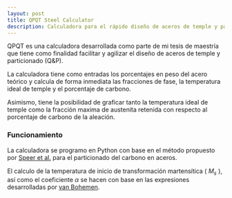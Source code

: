 ```yaml
---
layout: post
title: QPQT Steel Calculator
description: Calculadora para el rápido diseño de aceros de temple y particionado.
---
```



QPQT es una calculadora desarrollada como parte de mi tesis de maestría que tiene como finalidad facilitar y agilizar el diseño de aceros de temple y particionado (Q&P).

La calculadora tiene como entradas los porcentajes en peso del acero teórico y calcula de forma inmediata las fracciones de fase, la temperatura ideal de temple y el porcentaje de carbono. 

Asimismo, tiene la posibilidad de graficar tanto la temperatura ideal de temple como la fracción maxima de austenita retenida con respecto al porcentaje de carbono de la aleación.

### Funcionamiento

La calculadora se programo en Python con base en el método propuesto por [Speer et al.](https://doi.org/10.1016/S1359-6454(03)00059-4) para el particionado del carbono en aceros. 

El calculo de la temperatura de inicio de transformación martensítica ( $M_{s}$ ), así como el coeficiente $\alpha$ se hacen con base en las expresiones desarrolladas por [van Bohemen](https://doi.org/10.1179/1743284711Y.0000000097).
